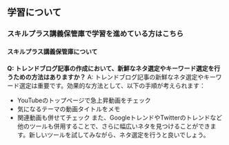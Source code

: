 ## 学習について
### スキルプラス講義保管庫で学習を進めている方はこちら
#### スキルプラス講義保管庫について

**Q: トレンドブログ記事の作成において、新鮮なネタ選定やキーワード選定を行うための方法はありますか？**
A: トレンドブログ記事の新鮮なネタ選定やキーワード選定は重要です。効果的な方法として、以下の手順が考えられます：
- YouTubeのトップページで急上昇動画をチェック
- 気になるテーマの動画タイトルをメモ
- 関連動画も併せてチェック
また、GoogleトレンドやTwitterのトレンドなど他のツールも併用することで、さらに幅広いネタを見つけることができます。新しいツールを試してみながら、ネタ選定を行うと良いでしょう。
